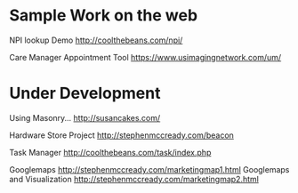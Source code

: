 Sample Work on the web
======================

NPI lookup Demo
http://coolthebeans.com/npi/

Care Manager Appointment Tool
https://www.usimagingnetwork.com/um/


Under Development
=================
Using Masonry...
http://susancakes.com/

Hardware Store Project
http://stephenmccready.com/beacon

Task Manager
http://coolthebeans.com/task/index.php

Googlemaps
http://stephenmccready.com/marketingmap1.html
Googlemaps and Visualization
http://stephenmccready.com/marketingmap2.html
